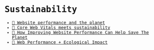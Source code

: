 <samp>

# Sustainability

- [📝 Website performance and the planet](https://blog.webpagetest.org/posts/website-performance-and-the-planet)
- [📝 Core Web Vitals meets sustainability](https://ecoping.earth/blog/core-web-vitals-and-sustainability)
- [📝 How Improving Website Performance Can Help Save The Planet](https://www.smashingmagazine.com/2019/01/save-planet-improving-website-performance)
- [📝 Web Performance + Ecological Impact](https://bullhorncreative.com/blog/web-performance-ecological-impact)

</samp>